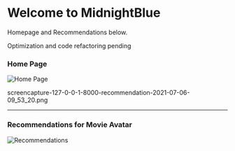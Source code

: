 # Welcome to MidnightBlue


Homepage and Recommendations below.

Optimization and code refactoring pending


### Home Page



![Home Page](https://github.com/r4hu1s0n7/MidnightBlue/blob/main/screencapture-127-0-0-1-8000-recommendation-2021-07-06-09_53_20.png)

screencapture-127-0-0-1-8000-recommendation-2021-07-06-09_53_20.png

-----------------------------------------------------------------------------------------------------------------------------------




### Recommendations for Movie Avatar 



![Recommendations](https://github.com/r4hu1s0n7/MidnightBlue/blob/main/screencapture-127-0-0-1-8000-recommendation-2021-07-06-09_53_20.png)
